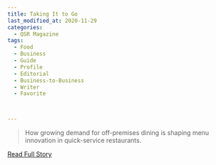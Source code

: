 ```yaml
---
title: Taking It to Go
last_modified_at: 2020-11-29
categories:
  - QSR Magazine
tags:
  - Food
  - Business
  - Guide
  - Profile
  - Editorial 
  - Business-to-Business
  - Writer
  - Favorite



---
```


> How growing demand for off-premises dining is shaping menu innovation in quick-service restaurants. 

<a href="http://www.ourdigitalmags.com/publication/?i=651167&ver=html5&p=21" target="_blank">Read Full Story</a>
